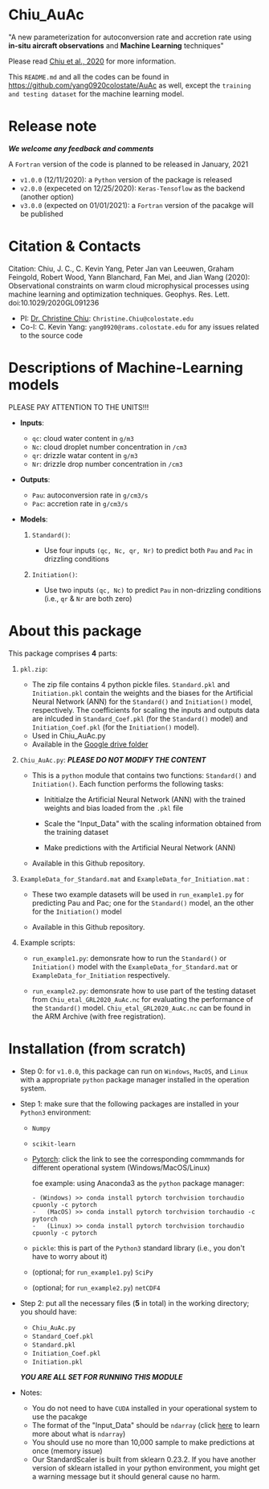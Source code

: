 # Chiu_AuAc
"A new parameterization for autoconversion rate and accretion rate using **in-situ aircraft observations** and **Machine Learning** techniques"

Please read [Chiu et al., 2020](https://agupubs.onlinelibrary.wiley.com/doi/10.1029/2020GL091236) for more information.

This `README.md` and all the codes can be found in https://github.com/yang0920colostate/AuAc as well, except the `training and testing dataset` for the machine learning model.

Release note
============
***We welcome any feedback and comments***

A `Fortran` version of the code is planned to be released in January, 2021

- `v1.0.0` (12/11/2020): a `Python` version of the package is released
- `v2.0.0` (expeceted on 12/25/2020): `Keras-Tensoflow` as the backend (another option)
- `v3.0.0` (expected on 01/01/2021): a `Fortran` version of the pacakge will be published

Citation & Contacts
===================
Citation: Chiu, J. C., C. Kevin Yang, Peter Jan van Leeuwen, Graham Feingold, Robert Wood, Yann Blanchard, Fan Mei, and Jian Wang (2020): Observational constraints on warm cloud microphysical processes using machine learning and optimization techniques. Geophys. Res. Lett. doi:10.1029/2020GL091236

* PI: [Dr. Christine Chiu](https://cloud-radiation.atmos.colostate.edu/): `Christine.Chiu@colostate.edu`
* Co-I: C. Kevin Yang: `yang0920@rams.colostate.edu` for any issues related to the source code

Descriptions of Machine-Learning models
=======================================
PLEASE PAY ATTENTION TO THE UNITS!!!

- **Inputs**: 
   - `qc`: cloud water content in `g/m3`
   - `Nc`: cloud droplet number concentration in `/cm3`
   - `qr`: drizzle watar content in `g/m3`
   - `Nr`: drizzle drop number concentration in `/cm3`
   
- **Outputs**: 
   - `Pau`: autoconversion rate in `g/cm3/s`
   - `Pac`: accretion rate in `g/cm3/s`

- **Models**:

   1. `Standard()`:
      - Use four inputs `(qc, Nc, qr, Nr)` to predict both `Pau` and `Pac` in drizzling conditions

   2. `Initiation()`: 
      - Use two inputs `(qc, Nc)` to predict `Pau` in non-drizzling conditions (i.e., `qr` & `Nr` are both zero)

About this package
==================
This package comprises **4** parts:

1. `pkl.zip`: 

   - The zip file contains 4 python pickle files. `Standard.pkl` and `Initiation.pkl` contain the weights and the biases for the Artificial Neural Network (ANN) for the `Standard()`  and `Initiation()` model, respectively. The coefficients for scaling the inputs and outputs data are inlcuded in `Standard_Coef.pkl` (for the `Standard()` model) and `Initiation_Coef.pkl` (for the `Initiation()` model). 
   - Used in Chiu_AuAc.py
   - Available in the [Google drive folder](https://drive.google.com/drive/folders/1YQtwRKVPUH_4ptDDk8yXLBmEpVeNT2lY?usp=sharing)

2. `Chiu_AuAc.py`: ***PLEASE DO NOT MODIFY THE CONTENT***

   - This is a `python` module that contains two functions: `Standard()` and `Initiation()`. Each function performs the following tasks:
      
      - Inititialze the Artificial Neural Network (ANN) with the trained weights and bias loaded from the `.pkl` file
      
      - Scale the "Input_Data" with the scaling information obtained from the training dataset
      
      - Make predictions with the Artificial Neural Network (ANN) 
   
   - Available in this Github repository.

3. `ExampleData_for_Standard.mat` and `ExampleData_for_Initiation.mat` : 

   - These two example datasets will be used in `run_example1.py` for predicting Pau and Pac; one for the `Standard()` model, an the other for the `Initiation()` model
   
   - Available in this Github repository.
   
4. Example scripts:

   - `run_example1.py`: demonsrate how to run the `Standard()` or `Initiation()` model  with the `ExampleData_for_Standard.mat` or `ExampleData_for_Initiation` respectively.
   
   - `run_example2.py`: demonsrate how to use part of the testing dataset from `Chiu_etal_GRL2020_AuAc.nc` for evaluating the performance of the `Standard()` model. `Chiu_etal_GRL2020_AuAc.nc` can be found in the ARM Archive (with free registration).
   
Installation (from scratch)
===========================

- Step 0: for `v1.0.0`, this package can run on `Windows`, `MacOS`, and `Linux` with a appropriate `python` package manager installed in the operation system.

- Step 1: make sure that the following packages are installed in your `Python3` environment:

   - `Numpy`
  
   - `scikit-learn`
     
   - [Pytorch](https://pytorch.org/): click the link to see the corresponding commmands for different operational system (Windows/MacOS/Linux)
   
      foe example: using Anaconda3 as the `python` package manager:
      
      ```
      - (Windows) >> conda install pytorch torchvision torchaudio cpuonly -c pytorch 
      -   (MacOS) >> conda install pytorch torchvision torchaudio -c pytorch 
      -   (Linux) >> conda install pytorch torchvision torchaudio cpuonly -c pytorch 
      ```
      
   - `pickle`: this is part of the `Python3` standard library (i.e., you don't have to worry about it)
   
   - (optional; for `run_example1.py`) `SciPy`
   
   - (optional; for `run_example2.py`) `netCDF4`
   
- Step 2: put all the necessary files (**5** in total) in the working directory; you should have:
   
   - `Chiu_AuAc.py`
   - `Standard_Coef.pkl`
   - `Standard.pkl`
   - `Initiation_Coef.pkl`
   - `Initiation.pkl` 
   
   ***YOU ARE ALL SET FOR RUNNING THIS MODULE***

- Notes: 
   - You do not need to have `CUDA` installed in your operational system to use the pacakge
   - The format of the "Input_Data" should be `ndarray` (click [here](https://numpy.org/doc/stable/reference/generated/numpy.ndarray.html) to learn more about what is `ndarray`)
   - You should use no more than 10,000 sample to make predictions at once (memory issue)
   - Our StandardScaler is built from sklearn 0.23.2. If you have another version of sklearn istalled in your python environment, you might get a warning message but it should general cause no harm.
